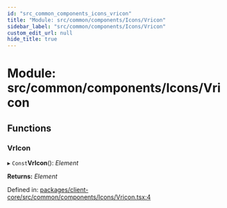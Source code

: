 ```yaml
---
id: "src_common_components_icons_vricon"
title: "Module: src/common/components/Icons/Vricon"
sidebar_label: "src/common/components/Icons/Vricon"
custom_edit_url: null
hide_title: true
---
```


# Module: src/common/components/Icons/Vricon

## Functions

### VrIcon

▸ `Const`**VrIcon**(): *Element*

**Returns:** *Element*

Defined in: [packages/client-core/src/common/components/Icons/Vricon.tsx:4](https://github.com/xr3ngine/xr3ngine/blob/65dfcf39a/packages/client-core/src/common/components/Icons/Vricon.tsx#L4)
